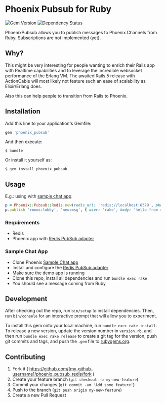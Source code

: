 # Phoenix Pubsub for Ruby

[![Gem Version](https://badge.fury.io/rb/phoenix_pubsub.svg)](https://badge.fury.io/rb/phoenix_pubsub)
[![Dependency Status](https://gemnasium.com/badges/github.com/frontrunnerio/phoenix_pubsub_rb.svg)](https://gemnasium.com/github.com/frontrunnerio/phoenix_pubsub_rb)

PhoenixPubsub allows you to publish messages to Phoenix Channels from Ruby. Subscriptions are not implemented (yet).

## Why?

This might be very interesting for people wanting to enrich their Rails app with Realtime capabilities and to leverage the incredible websocket performance of the Erlang VM.
The awaited Rails 5 release with ActionCable will most likely not feature such an ease of scalability as Elixir/Erlang does.

Also this can help people to transition from Rails to Phoenix.

## Installation

Add this line to your application's Gemfile:

```ruby
gem 'phoenix_pubsub'
```

And then execute:

    $ bundle

Or install it yourself as:

    $ gem install phoenix_pubsub

## Usage

E.g.: using with [sample chat app](https://github.com/chrismccord/phoenix_chat_example):

```ruby
p = Phoenix::Pubsub::Redis.new(redis_url: 'redis://localhost:6379', phoenix_class: 'Chat.PubSub')
p.publish 'rooms:lobby', 'new:msg', { user: 'rake', body: 'hello from ruby!' }
```

### Requirements

  - Redis
  - Phoenix app with [Redis PubSub adapter](https://github.com/phoenixframework/phoenix_pubsub_redis)

### Sample Chat App

  - Clone Phoenix [Sample Chat app](https://github.com/chrismccord/phoenix_chat_example)
  - Install and configure the [Redis PubSub adapter](https://github.com/phoenixframework/phoenix_pubsub_redis)
  - Make sure the demo app is running
  - Clone this repo, install all dependencies and run `bundle exec rake`
  - You should see a message coming from Ruby

## Development

After checking out the repo, run `bin/setup` to install dependencies. Then, run `bin/console` for an interactive prompt that will allow you to experiment.

To install this gem onto your local machine, run `bundle exec rake install`. To release a new version, update the version number in `version.rb`, and then run `bundle exec rake release` to create a git tag for the version, push git commits and tags, and push the `.gem` file to [rubygems.org](https://rubygems.org).

## Contributing

1. Fork it ( https://github.com/[my-github-username]/phoenix_pubsub_redis/fork )
2. Create your feature branch (`git checkout -b my-new-feature`)
3. Commit your changes (`git commit -am 'Add some feature'`)
4. Push to the branch (`git push origin my-new-feature`)
5. Create a new Pull Request
